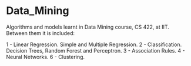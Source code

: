 # Data_Mining
Algorithms and models learnt in Data Mining course, CS 422, at IIT. Between them it is included:

1 - Linear Regression. Simple and Multiple Regression.
2 - Classification. Decision Trees, Random Forest and Perceptron.
3 - Association Rules.
4 - Neural Networks.
6 - Clustering.
